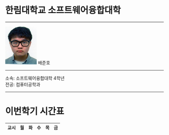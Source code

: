 # 한림대학교 소프트웨어융합대학
---
<img src=증명사진.jpg width=100 height=120>
배준호

---

소속: 소프트웨어융합대학 4학년  
전공: 컴퓨터공학과  

---

# 이번학기 시간표

|교시|월|화|수|목|금|
|---|---|---|---|---|---|
